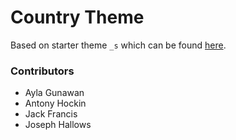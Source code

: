 Country Theme
===

Based on starter theme <code>_s</code> which can be found [here](https://github.com/Automattic/_s).

### Contributors

* Ayla Gunawan
* Antony Hockin
* Jack Francis
* Joseph Hallows
